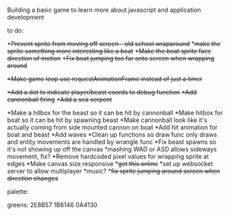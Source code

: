Building a basic game to learn more about javascript and application development

to do:

*~~Prevent sprite from moving off screen - old school wraparound~~
*~~make the sprite something more interesting like a boat~~
*~~Make the boat sprite face direction of motion~~
*~~Fix boat jumping too far onto screen when wrapping around~~

~~*Make game loop use requestAnimationFrame instead of just a timer~~

~~*Add a dot to indicate player/beast coords to debug function~~
~~*Add cannonball firing~~
*~~Add a sea serpent~~

*Make a hitbox for the beast so it can be hit by cannonball
*Make hitbox for boat so it can be hit by spawning beast
*Make cannonball look like it's actually coming from side mounted cannon on boat
*Add hit animation for boat and beast
*Add waves
*Clean up functions so draw func only draws and entity movements are handled by wrangle func
*Fix beast spawns so it's not showing up off the canvas
*mashing WAD or ASD allows sideways movement, fix?
*Remove hardcoded pixel values for wrapping sprite at edges
*Make canvas size responsive
*~~get this online~~
*set up websocket server to allow multiplayer
*music?
*~~fix sprite jumping around screen when direction changes~~


palette:

greens:
2E8B57
1B6146
0A4130